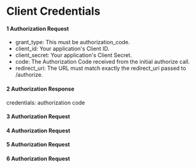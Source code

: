 # Client Credentials    




#### 1 Authorization Request
* grant_type: This must be authorization_code.  
* client_id: Your application's Client ID.   
* client_secret: Your application's Client Secret.   
* code: The Authorization Code received from the initial authorize call.   
* redirect_uri: The URL must match exactly the redirect_uri passed to /authorize.   
    
#### 2 Authorization Response
credentials: authorization code 

#### 3 Authorization Request

#### 4 Authorization Request

#### 5 Authorization Request

#### 6 Authorization Request
